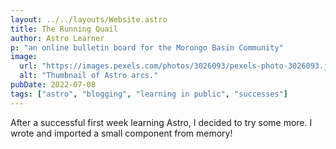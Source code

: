 ```yaml
---
layout: ../../layouts/Website.astro
title: The Running Quail
author: Astro Learner
p: "an online bulletin board for the Morongo Basin Community"
image:
  url: "https://images.pexels.com/photos/3026093/pexels-photo-3026093.jpeg"
  alt: "Thumbnail of Astro arcs."
pubDate: 2022-07-08
tags: ["astro", "blogging", "learning in public", "successes"]
---
```


After a successful first week learning Astro, I decided to try some more. I wrote and imported a small component from memory!
